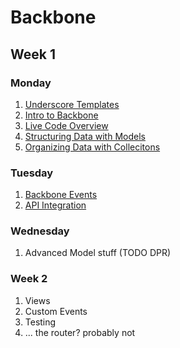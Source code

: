 
# Backbone

## Week 1
### Monday
1. [Underscore Templates](../10-JavaScript/underscore-templates.md)
1. [Intro to Backbone](Introduction-to-Backbonejs.md)
1. [Live Code Overview](live-code-overview.md)
1. [Structuring Data with Models](models.md)
1. [Organizing Data with Collecitons](collections.md)

### Tuesday
1. [Backbone Events](events.md)
1. [API Integration](Backbone-APIs.md)

### Wednesday
1. Advanced Model stuff (TODO DPR)

### Week 2
1. Views
1. Custom Events
1. Testing
1. ... the router? probably not
